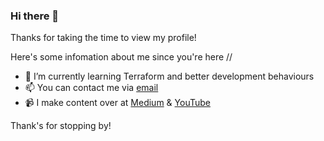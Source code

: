 ### Hi there 👋

Thanks for taking the time to view my profile!

Here's some infomation about me since you're here //

- 🌱 I’m currently learning Terraform and better development behaviours
- 📫 You can contact me via [email](mailto:dshbuilds@gmail.com)
- 📹 I make content over at [Medium](https://medium.com/@daniel.s.holdsworth) & [YouTube](https://www.youtube.com/channel/UCP2YiPSHk_t_kB2FhccME0A)

Thank's for stopping by!
